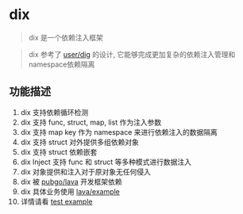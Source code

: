 # dix
> dix 是一个依赖注入框架

> dix 参考了 [user/dig](https://github.com/uber-go/dig) 的设计, 它能够完成更加复杂的依赖注入管理和namespace依赖隔离


## 功能描述
1. dix 支持依赖循环检测
2. dix 支持 func, struct, map, list 作为注入参数
3. dix 支持 map key 作为 namespace 来进行依赖注入的数据隔离
4. dix 支持 struct 对外提供多组依赖对象
5. dix 支持 struct 依赖嵌套
6. dix Inject 支持 func 和 struct 等多种模式进行数据注入
7. dix 对象提供和注入对于原对象无任何侵入
8. dix 被 [pubgo/lava](https://github.com/pubgo/lava/blob/master/cmds/app/cmd.go) 开发框架依赖
9. dix 具体业务使用 [lava/example](https://github.com/pubgo/lava/blob/master/internal/example/grpc/internal/bootstrap/boot.go)
10. 详情请看 [test example](./example/struct-in/main.go)
